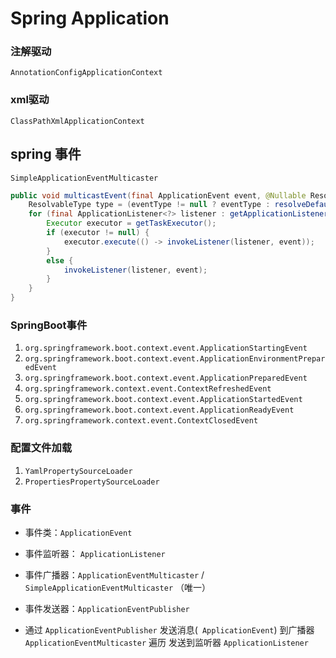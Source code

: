 # Spring Application
### 注解驱动

`AnnotationConfigApplicationContext`

### xml驱动

`ClassPathXmlApplicationContext`





##  spring 事件

`SimpleApplicationEventMulticaster`

```java
public void multicastEvent(final ApplicationEvent event, @Nullable ResolvableType eventType) {
    ResolvableType type = (eventType != null ? eventType : resolveDefaultEventType(event));
    for (final ApplicationListener<?> listener : getApplicationListeners(event, type)) {
        Executor executor = getTaskExecutor();
        if (executor != null) {
            executor.execute(() -> invokeListener(listener, event));
        }
        else {
            invokeListener(listener, event);
        }
    }
}
```



### SpringBoot事件

1. `org.springframework.boot.context.event.ApplicationStartingEvent`
2. `org.springframework.boot.context.event.ApplicationEnvironmentPreparedEvent`
3. `org.springframework.boot.context.event.ApplicationPreparedEvent`
4. `org.springframework.context.event.ContextRefreshedEvent`
5. `org.springframework.boot.context.event.ApplicationStartedEvent`
6. `org.springframework.boot.context.event.ApplicationReadyEvent`
7. `org.springframework.context.event.ContextClosedEvent`



### 配置文件加载

1.  `YamlPropertySourceLoader`
2.  `PropertiesPropertySourceLoader`



### 事件
 * 事件类：`ApplicationEvent`

 * 事件监听器： `ApplicationListener`

 * 事件广播器：`ApplicationEventMulticaster` / `SimpleApplicationEventMulticaster` （唯一）

 * 事件发送器：`ApplicationEventPublisher`

* 通过 `ApplicationEventPublisher` 发送消息(` ApplicationEvent`) 到广播器 `ApplicationEventMulticaster` 遍历 发送到监听器 `ApplicationListener`











